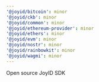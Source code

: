 ```yaml
---
'@joyid/bitcoin': minor
'@joyid/ckb': minor
'@joyid/common': minor
'@joyid/ethereum-provider': minor
'@joyid/ethers': minor
'@joyid/evm': minor
'@joyid/nostr': minor
'@joyid/rainbowkit': minor
'@joyid/wagmi': minor
---
```


Open source JoyID SDK
